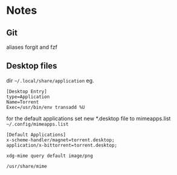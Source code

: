 # Notes

## Git

aliases
forgit and fzf

## Desktop files

dir `~/.local/share/application`
eg.
```
[Desktop Entry]
type=Application
Name=Torrent
Exec=/usr/bin/env transadd %U
```

for the default applications set new *.desktop file to mimeapps.list
`~/.config/mimeapps.list`

```
[Default Applications]
x-scheme-handler/magnet=torrent.desktop;
application/x-bittorrent=torrent.desktop;
```

`xdg-mime query default image/png`

`/usr/share/mime`
